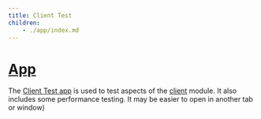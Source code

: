 ```yaml
---
title: Client Test
children:
    - ./app/index.md
---
```


# [App](./app/index.md)

The [Client Test app](./app/index.md) is used to test aspects of the [client](/client/) module.  It also includes some performance testing. It may be easier to open in another tab or window)

